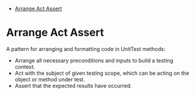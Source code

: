 <!-- START doctoc generated TOC please keep comment here to allow auto update -->
<!-- DON'T EDIT THIS SECTION, INSTEAD RE-RUN doctoc TO UPDATE -->

- [Arrange Act Assert](#arrange-act-assert)

<!-- END doctoc generated TOC please keep comment here to allow auto update -->

# Arrange Act Assert

A pattern for arranging and formatting code in UnitTest methods:

- Arrange all necessary preconditions and inputs to build a testing context.
- Act with the subject of given testing scope, which can be acting on the object or method under test.
- Assert that the expected results have occurred.
